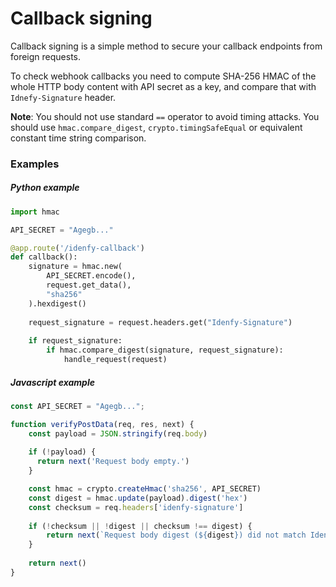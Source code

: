 # Callback signing

Callback signing is a simple method to secure your callback endpoints from
foreign requests.

To check webhook callbacks you need to compute SHA-256 HMAC of the whole HTTP body content 
with API secret as a key, and compare that with `Idnefy-Signature` header.

**Note**: You should not use standard `==` operator to avoid timing attacks. You
should use `hmac.compare_digest`, `crypto.timingSafeEqual`  or equivalent constant time string comparison.

### Examples

##### Python example

```python
import hmac

API_SECRET = "Agegb..." 

@app.route('/idenfy-callback')
def callback():
    signature = hmac.new(
        API_SECRET.encode(),
        request.get_data(),
        "sha256"
    ).hexdigest()
    
    request_signature = request.headers.get("Idenfy-Signature")
    
    if request_signature:
        if hmac.compare_digest(signature, request_signature):
            handle_request(request)
```

##### Javascript example

```javascript
const API_SECRET = "Agegb...";

function verifyPostData(req, res, next) {
    const payload = JSON.stringify(req.body)
    
    if (!payload) {
      return next('Request body empty.')
    }

    const hmac = crypto.createHmac('sha256', API_SECRET)
    const digest = hmac.update(payload).digest('hex')
    const checksum = req.headers['idenfy-signature']
    
    if (!checksum || !digest || checksum !== digest) {
        return next(`Request body digest (${digest}) did not match Idenfy-Signature (${checksum}).`)
    }
    
    return next()
}
```
